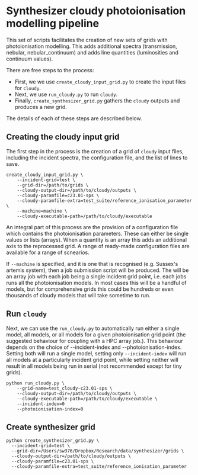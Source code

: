 # Synthesizer cloudy photoionisation modelling pipeline

This set of scripts facilitates the creation of new sets of grids with photoionisation modelling. This adds additional spectra (transmission, nebular, nebular_continuum) and adds line quantities (luminosities and continuum values).

There are free steps to the process:

- First, we we use `create_cloudy_input_grid.py` to create the input files for `cloudy`.
- Next, we use `run_cloudy.py` to run `cloudy`. 
- Finally, `create_synthesizer_grid.py` gathers the `cloudy` outputs and produces a new grid. 

The details of each of these steps are described below.

## Creating the cloudy input grid

The first step in the process is the creation of a grid of `cloudy` input files, including the incident spectra, the configuration file, and the list of lines to save.

``` 
create_cloudy_input_grid.py \
    --incident-grid=test \
    --grid-dir=/path/to/grids \
    --cloudy-output-dir=/path/to/cloudy/outputs \
    --cloudy-paramfile=c23.01-sps \
    --cloudy-paramfile-extra=test_suite/reference_ionisation_parameter \
    --machine=machine \
    --cloudy-executable-path=/path/to/cloudy/executable
``` 

An integral part of this process are the provision of a configuration file which contains the photoionisation parameters. These can either be single values or lists (arrays). When a quantity is an array this adds an additional axis to the reprocessed grid. A range of ready-made configuration files are available for a range of scnearios.

If `--machine` is specified, and it is one that is recognised (e.g. Sussex's artemis system), then a job submission script will be produced. The will be an array job with each job being a single incident grid point, i.e. each jobs runs all the photoionisation models. In most cases this will be a handful of models, but for comprehensive grids this could be hundreds or even thousands of cloudy models that will take sometime to run.

## Run `cloudy`

Next, we can use the `run_cloudy.py` to automatically run either a single model, all models, or all models for a given photoionisation grid point (the suggested behaviour for coupling with a HPC array job.). This behaviour depends on the choice of --incident-index and --photoionisation-index.
Setting both will run a single model, setting only `--incident-index` will run all models at a particularly incident grid point, while setting neither will result in all models being run in serial (not recommended except for tiny grids).

``` 
python run_cloudy.py \
    --grid-name=test_cloudy-c23.01-sps \
    --cloudy-output-dir=/path/to/cloudy/outputs \
    --cloudy-executable-path=/path/to/cloudy/executable \
    --incident-index=0
    --photoionisation-index=0
``` 

## Create synthesizer grid

```
python create_synthesizer_grid.py \
  --incident-grid=test \
  --grid-dir=/Users/sw376/Dropbox/Research/data/synthesizer/grids \
  --cloudy-output-dir=/path/to/cloudy/outputs \
  --cloudy-paramfile=c23.01-sps \
  --cloudy-paramfile-extra=test_suite/reference_ionisation_parameter
```

